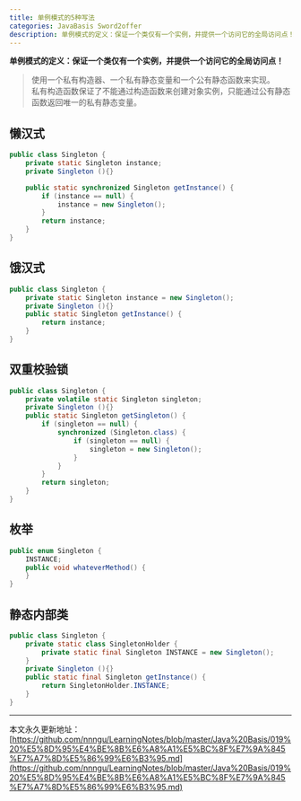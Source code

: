 ```yaml
---
title: 单例模式的5种写法
categories: JavaBasis Sword2offer
description: 单例模式的定义：保证一个类仅有一个实例，并提供一个访问它的全局访问点！
---
```


**单例模式的定义：保证一个类仅有一个实例，并提供一个访问它的全局访问点！**

> 使用一个私有构造器、一个私有静态变量和一个公有静态函数来实现。   
私有构造函数保证了不能通过构造函数来创建对象实例，只能通过公有静态函数返回唯一的私有静态变量。


## 懒汉式

```java
public class Singleton {
    private static Singleton instance;
    private Singleton (){}

    public static synchronized Singleton getInstance() {
		if (instance == null) {
			instance = new Singleton();
		}
		return instance;
    }
}
```

## 饿汉式

```java
public class Singleton {  
    private static Singleton instance = new Singleton();  
    private Singleton (){}  
    public static Singleton getInstance() {  
    	return instance;  
    }  
}
```

## 双重校验锁

```java
public class Singleton {
    private volatile static Singleton singleton;
    private Singleton (){}
    public static Singleton getSingleton() {
		if (singleton == null) {
			synchronized (Singleton.class) {
				if (singleton == null) {
					singleton = new Singleton();
				}
			}
		}
		return singleton;
    }
}
```

## 枚举

```java
public enum Singleton {
    INSTANCE;
    public void whateverMethod() {
    }
}
```

## 静态内部类

```java
public class Singleton {  
    private static class SingletonHolder {  
    	private static final Singleton INSTANCE = new Singleton();  
    }  
    private Singleton (){}  
    public static final Singleton getInstance() {  
    	return SingletonHolder.INSTANCE;  
    }  
}
```


















---

本文永久更新地址：[https://github.com/nnngu/LearningNotes/blob/master/Java%20Basis/019%20%E5%8D%95%E4%BE%8B%E6%A8%A1%E5%BC%8F%E7%9A%845%E7%A7%8D%E5%86%99%E6%B3%95.md](https://github.com/nnngu/LearningNotes/blob/master/Java%20Basis/019%20%E5%8D%95%E4%BE%8B%E6%A8%A1%E5%BC%8F%E7%9A%845%E7%A7%8D%E5%86%99%E6%B3%95.md)